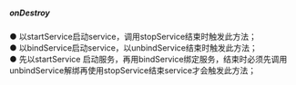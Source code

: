 ##### onDestroy  

● 以startService启动service，调用stopService结束时触发此方法；  
● 以bindService启动service，以unbindService结束时触发此方法；  
● 先以startService 启动服务，再用bindService绑定服务，结束时必须先调用unbindService解绑再使用stopService结束service才会触发此方法；  

